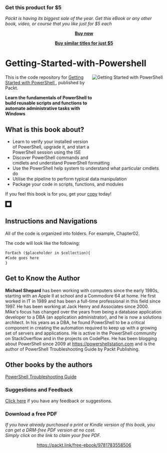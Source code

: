 
### Get this product for $5

<i>Packt is having its biggest sale of the year. Get this eBook or any other book, video, or course that you like just for $5 each</i>


<b><p align='center'>[Buy now](https://packt.link/9781783558506)</p></b>


<b><p align='center'>[Buy similar titles for just $5](https://subscription.packtpub.com/search)</p></b>


# Getting-Started-with-Powershell

<a href="https://prod.packtpub.com/in/networking-and-servers/getting-started-powershell?utm_source=github&utm_medium=repository&utm_campaign="><img src="https://prod.packtpub.com/media/catalog/product/cache/ecd051e9670bd57df35c8f0b122d8aea/8/5/8506os_getting20started20with20powershell.jpg" alt="Getting Started with PowerShell " height="256px" align="right"></a>

This is the code repository for [Getting Started with PowerShell ](https://prod.packtpub.com/in/networking-and-servers/getting-started-powershell?utm_source=github&utm_medium=repository&utm_campaign=), published by Packt.

**Learn the fundamentals of PowerShell to build reusable
scripts and functions to automate administrative tasks with Windows**

## What is this book about?
* Learn to verify your installed version of PowerShell, upgrade it, and start a PowerShell session using the ISE
* Discover PowerShell commands and cmdlets and understand PowerShell formatting
* Use the PowerShell help system to understand what particular cmdlets do
* Utilise the pipeline to perform typical data manipulation
* Package your code in scripts, functions, and modules


If you feel this book is for you, get your [copy](https://www.amazon.com/dp/1783558504) today!

<a href="https://www.packtpub.com/?utm_source=github&utm_medium=banner&utm_campaign=GitHubBanner"><img src="https://raw.githubusercontent.com/PacktPublishing/GitHub/master/GitHub.png" 
alt="https://www.packtpub.com/" border="5" /></a>

## Instructions and Navigations
All of the code is organized into folders. For example, Chapter02.

The code will look like the following:
```
ForEach ($placeholder in $collection){
#Code goes here
}
```

## Get to Know the Author
**Michael Shepard**
has been working with computers since the early 1980s, starting
with an Apple II at school and a Commodore 64 at home. He first worked in IT in 1989
and has been a full-time professional in this field since 1997. He has been working at
Jack Henry and Associates since 2000. Mike's focus has changed over the years from
being a database application developer to a DBA (an application administrator), and he
is now a solutions architect. In his years as a DBA, he found PowerShell to be a critical
component in creating the automation required to keep up with a growing set of
servers and applications. He is active in the PowerShell community on StackOverflow
and in the projects on CodePlex. He has been blogging about PowerShell since 2009
at https://powershellstation.com and is the author of PowerShell Troubleshooting
Guide by Packt Publishing.


## Other books by the authors
[PowerShell Troubleshooting Guide ](https://prod.packtpub.com/in/networking-and-servers/powershell-troubleshooting-guide?utm_source=github&utm_medium=repository&utm_campaign=)


### Suggestions and Feedback
[Click here](https://docs.google.com/forms/d/e/1FAIpQLSdy7dATC6QmEL81FIUuymZ0Wy9vH1jHkvpY57OiMeKGqib_Ow/viewform) if you have any feedback or suggestions.


### Download a free PDF

 <i>If you have already purchased a print or Kindle version of this book, you can get a DRM-free PDF version at no cost.<br>Simply click on the link to claim your free PDF.</i>
<p align="center"> <a href="https://packt.link/free-ebook/9781783558506">https://packt.link/free-ebook/9781783558506 </a> </p>